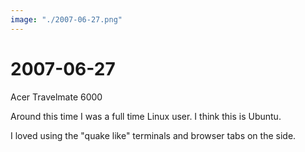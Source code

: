 ```yaml
---
image: "./2007-06-27.png"
---
```


# 2007-06-27

Acer Travelmate 6000

Around this time I was a full time Linux user. I think this is Ubuntu.

I loved using the "quake like" terminals and browser tabs on the side.
